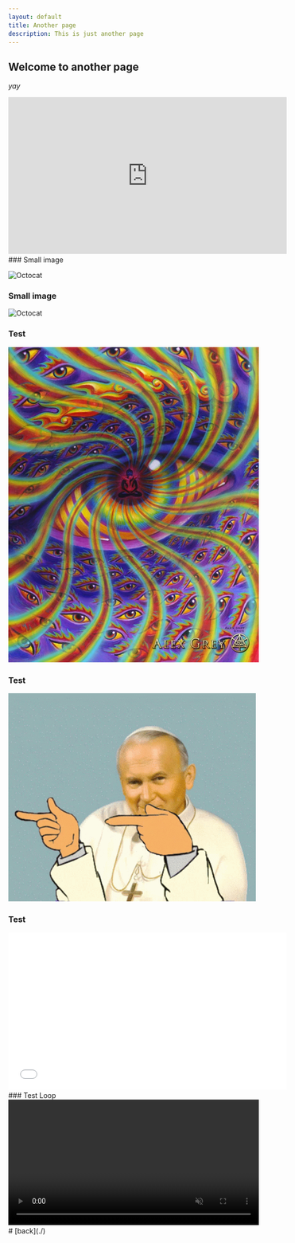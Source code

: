 ```yaml
---
layout: default
title: Another page
description: This is just another page
---
```


## Welcome to another page

_yay_
<iframe width="560" height="315" src="https://www.youtube.com/embed/g5U-ST9mj9I" title="YouTube video player" frameborder="0" allow="accelerometer; autoplay; clipboard-write; encrypted-media; gyroscope; picture-in-picture" allowfullscreen></iframe>
### Small image

![Octocat](https://github.githubassets.com/images/icons/emoji/octocat.png)
### Small image

![Octocat](https://image.ceneostatic.pl/data/products/2735398/i-tool-10-000-days-cd.jpg)
### Test
![Test](/docs/assets/images/testimage.jpg)
### Test
![Test](/docs/assets/images/2137-papaj.gif)
### Test
<iframe width="560" height="315" src="/docs/assets/videos/protection.mp4" title="video player" loop="" autoplay="" playsinline="" frameborder="0" allow="accelerometer; autoplay; clipboard-write; encrypted-media; gyroscope; picture-in-picture" allowfullscreen></iframe>
### Test Loop
<video width="100%" title="Protection Analysis." loop="" autoplay="" playsinline="" muted="true" allowfullscreen="true">
<source src="/docs/assets/videos/protection.mp4" type="video/mp4">
</video>
# [back](./)
